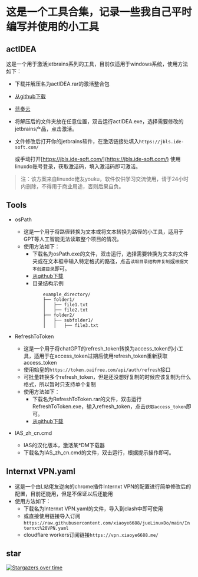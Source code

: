 # 这是一个工具合集，记录一些我自己平时编写并使用的小工具

## actIDEA

这是一个用于激活jetbrains系列的工具，目前仅适用于windows系统，使用方法如下：
- 下载并解压名为actIDEA.rar的激活整合包

- [从github下载](https://github.com/xiaoye6688/jueLinuxDo/releases/tag/v2.1.1)

- [蓝奏云](https://wwse.lanzoub.com/iSRoC299gpxa)

- 将解压后的文件夹放在任意位置，双击运行actIDEA.exe，选择需要修改的jetbrains产品，点击激活。

- 文件修改后打开你的jetbrains软件，在激活链接处填入`https://jbls.ide-soft.com/`

  或手动打开[https://jbls.ide-soft.com/](https://jbls.ide-soft.com/) 使用linuxdo账号登录，获取激活码，填入激活码即可激活。

> 注：该方案来自linuxdo佬友youku，软件仅供学习交流使用，请于24小时内删除，不得用于商业用途，否则后果自负。

## Tools
  - osPath
    - 这是一个用于将路径转换为文本或将文本转换为路径的小工具，适用于GPT等人工智能无法读取整个项目的情况。
    - 使用方法如下：
      - 下载名为osPath.exe的文件，双击运行，选择需要转换为文本的文件夹或在文本框中输入特定格式的路径，点击`读取目录结构并复制`或`根据文本创建目录`即可。
      - [从github下载](https://github.com/xiaoye6688/jueLinuxDo/releases/tag/osPath)
      - 目录结构示例
        ```
            example_directory/
            ├── folder1/
            │   ├── file1.txt
            │   ├── file2.txt
            ├── folder2/
            │   ├── subfolder1/
            │   │   ├── file3.txt
        ```
  - RefreshToToken
    - 这是一个用于将chatGPT的refresh_token转换为access_token的小工具，适用于在access_token过期后使用refresh_token重新获取access_token
    - 使用始皇的`https://token.oaifree.com/api/auth/refresh`接口
    - 可批量转换多个refresh_token，但是还没想好复制的时候应该复制为什么格式，所以暂时只支持单个复制
    - 使用方法如下：
      - 下载名为RefreshToToken.rar的文件，双击运行RefreshToToken.exe，输入refresh_token，点击`获取access_token`即可。
      - [从github下载](https://github.com/xiaoye6688/jueLinuxDo/releases/tag/Refresh_tokenToAccess_token)
  
  - IAS_zh_cn.cmd
    - IAS的汉化版本，激活某*DM下载器
    - 下载名为IAS_zh_cn.cmd的文件，双击运行，根据提示操作即可。

## Internxt VPN.yaml
  - 这是一个由L站佬友逆向的chrome插件Internxt VPN的配置进行简单修改后的配置，目前还能用，但是不保证以后还能用
  - 使用方法如下：
    - 下载名为Internxt VPN.yaml的文件，导入到clash中即可使用
    - 或直接使用链接导入订阅`https://raw.githubusercontent.com/xiaoye6688/jueLinuxDo/main/Internxt%20VPN.yaml`
    - cloudflare workers订阅链接`https://vpn.xiaoye6688.me/`
  

## star
[![Stargazers over time](https://starchart.cc/xiaoye6688/jueLinuxDo.svg?variant=adaptive)](https://starchart.cc/xiaoye6688/jueLinuxDo)
